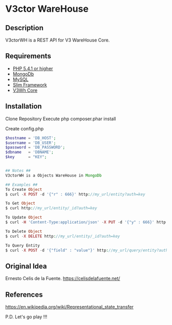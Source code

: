 # V3ctor WareHouse #

## Description ##
V3ctorWH is a REST API for V3 WareHouse Core.

## Requirements ##
* [PHP 5.4.1 or higher](http://www.php.net/)
* [MongoDb](http://www.mongodb.org/)
* [MySQL](https://www.mysql.com/)
* [Slim Framework](http://www.slimframework.com/)
* [V3Wh Core](https://github.com/yorch81/v3wh)

## Installation ##
Clone Repository
Execute php composer.phar install

Create config.php

```php
$hostname = 'DB_HOST';
$username = 'DB_USER';
$password = 'DB_PASSWORD';
$dbname   = 'DBNAME';
$key      = "KEY";
```
```php

## Notes ##
V3ctorWH is a Objects WareHouse in MongoDb

## Examples ##
To Create Object
$ curl -X POST -d '{"r" : 666}' http://my_url/entity?auth=key

To Get Object
$ curl http://my_url/entity/_id?auth=key

To Update Object
$ curl -H 'Content-Type:application/json' -X PUT -d '{"y" : 666}' http://my_url/entity/_id?auth=key

To Delete Object
$ curl -X DELETE http://my_url/entity/_id?auth=key

To Query Entity
$ curl -X POST -d '{"field" : "value"}' http://my_url/query/entity?auth=key
```
## Original Idea ##
Ernesto Celis de la Fuente.
https://celisdelafuente.net/

## References ##
https://en.wikipedia.org/wiki/Representational_state_transfer

P.D. Let's go play !!!




